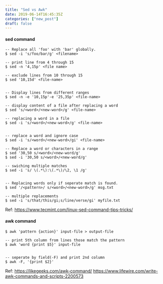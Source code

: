 ```yaml
---
title: "Sed vs Awk"
date: 2019-06-14T16:45:35Z
categories: ["new_post"]
draft: false
---
```


#### sed command
``` 
-- Replace all 'foo' with 'bar' globally.
$ sed -i 's/foo/bar/g' <filename>

-- print line from 4 through 15
$ sed -n '4,15p' <file name>

-- exclude lines from 10 through 15
$ sed '10,15d' <file-name>


-- Display lines from different ranges
$ sed -n -e '10,15p'-e '25,35p' <file-name>

-- display content of a file after replacing a word
$ sed 's/<word>/<new-word>/g' <file-name>

-- replacing a word in a file
$ sed -i 's/<word>/<new-word>/g' <file-name>


-- replace a word and ignore case
$ sed -i 's/<word>/<new-word>/gi' <file-name>
```

``` 
-- Replace a word or characters in a range
$ sed '30,50 s/<word>/<new-word/g'
$ sed -i '30,50 s/<word>/<new-word/g'

-- swiching multiple matches
$ sed -i 's/ \(.*\):\(.*\)/\2, \1 /g'


-- Replacing words only if seperate match is found.
$ sed '/<pattern>/ s/<word>/<new-word>/g' msg.txt

-- multiple replacements
$ sed -i 's/that/this/gi;s/line/verse/gi' myfile.txt
```
Ref: https://www.tecmint.com/linux-sed-command-tips-tricks/

#### awk command
``` 
$ awk 'pattern {action}' input-file > output-file

-- print 5th column from lines those match the pattern
$ awk 'word {print $5}' input-file


-- seperate by field(-F) and print 2nd column
$ awk -F, '{print $2}'

```
Ref: https://likegeeks.com/awk-command/
https://www.lifewire.com/write-awk-commands-and-scripts-2200573
